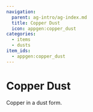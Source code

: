 ```yaml
---
navigation:
  parent: ag-intro/ag-index.md
  title: Copper Dust
  icon: appgen:copper_dust
categories:
  - items
  - dusts
item_ids:
  - appgen:copper_dust
---
```


# Copper Dust

<ItemImage id="appgen:copper_dust" scale="4" />

Copper in a dust form.